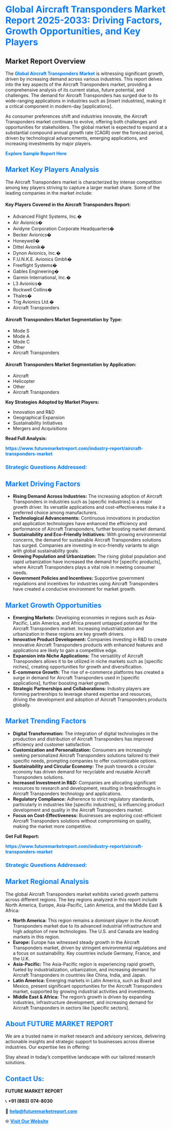 <h1 style="color: #007BFF;">Global Aircraft Transponders Market Report 2025-2033: Driving Factors, Growth Opportunities, and Key Players</h1>

<section id="overview">
<h2>Market Report Overview</h2>
<p>The <a href="https://www.futuremarketreport.com/industry-report/aircraft-transponders-market" style="color: #007BFF; text-decoration: none;"><strong>Global Aircraft Transponders Market</strong></a> is witnessing significant growth, driven by increasing demand across various industries. This report delves into the key aspects of the Aircraft Transponders market, providing a comprehensive analysis of its current status, future potential, and challenges. The demand for Aircraft Transponders has surged due to its wide-ranging applications in industries such as [insert industries], making it a critical component in modern-day [applications].</p>
<p>As consumer preferences shift and industries innovate, the Aircraft Transponders market continues to evolve, offering both challenges and opportunities for stakeholders. The global market is expected to expand at a substantial compound annual growth rate (CAGR) over the forecast period, driven by technological advancements, emerging applications, and increasing investments by major players.</p>
</section>

<section id="overview">
<p><a href="https://www.futuremarketreport.com/request-sample/reportId=106620" style="color: #007BFF; text-decoration: none;"><strong>Explore Sample Report Here</strong></a></p>
</section>

<section id="key-players">
<h2 style="color: #007BFF;">Market Key Players Analysis</h2>
<p>The Aircraft Transponders market is characterized by intense competition among key players striving to capture a larger market share. Some of the leading companies in the market include:</p>
<h4>Key Players Covered in the Aircraft Transponders Report:</h4>
<ul><li>Advanced Flight Systems, Inc.�</li><li>Air Avionics�</li><li>Avidyne Corporation Corporate Headquarters�</li><li>Becker Avionics�</li><li>Honeywell�</li><li>Dittel Avionik�</li><li>Dynon Avionics, Inc.�</li><li>F.U.N.K.E. Avionics Gmbh�</li><li>Freeflight Systems�</li><li>Gables Engineering�</li><li>Garmin International, Inc.�</li><li>L3 Avionics�</li><li>Rockwell Collins�</li><li>Thales�</li><li>Trig Avionics Ltd.�</li><li>Aircraft Transponders</li></ul>
<h4>Aircraft Transponders Market Segmentation by Type:</h4>
<ul><li>Mode S</li><li>Mode A</li><li>Mode C</li><li>Other</li><li>Aircraft Transponders</li></ul>

<h4>Aircraft Transponders Market Segmentation by Application:</h4>
<ul><li>Aircraft</li><li>Helicopter</li><li>Other</li><li>Aircraft Transponders</li></ul>
<p><strong>Key Strategies Adopted by Market Players:</strong></p>
<ul>
<li>Innovation and R&D</li>
<li>Geographical Expansion</li>
<li>Sustainability Initiatives</li>
<li>Mergers and Acquisitions</li>
</ul>
</section>

<section>
<p><strong>Read Full Analysis: </strong></p><a href="https://www.futuremarketreport.com/industry-report/aircraft-transponders-market" style="color: #007BFF; text-decoration: none;"><strong>https://www.futuremarketreport.com/industry-report/aircraft-transponders-market</strong></a>
<h3 style="color: #007BFF;">Strategic Questions Addressed:</h3>
</section>

<section id="driving-factors">
<h2 style="color: #007BFF;">Market Driving Factors</h2>
<ul>
<li><strong>Rising Demand Across Industries:</strong> The increasing adoption of Aircraft Transponders in industries such as [specific industries] is a major growth driver. Its versatile applications and cost-effectiveness make it a preferred choice among manufacturers.</li>
<li><strong>Technological Advancements:</strong> Continuous innovations in production and application technologies have enhanced the efficiency and performance of Aircraft Transponders, further boosting market demand.</li>
<li><strong>Sustainability and Eco-Friendly Initiatives:</strong> With growing environmental concerns, the demand for sustainable Aircraft Transponders solutions has surged. Companies are investing in eco-friendly variants to align with global sustainability goals.</li>
<li><strong>Growing Population and Urbanization:</strong> The rising global population and rapid urbanization have increased the demand for [specific products], where Aircraft Transponders plays a vital role in meeting consumer needs.</li>
<li><strong>Government Policies and Incentives:</strong> Supportive government regulations and incentives for industries using Aircraft Transponders have created a conducive environment for market growth.</li>
</ul>
</section>

<section id="growth-opportunities">
<h2 style="color: #007BFF;">Market Growth Opportunities</h2>
<ul>
<li><strong>Emerging Markets:</strong> Developing economies in regions such as Asia-Pacific, Latin America, and Africa present untapped potential for the Aircraft Transponders market. Increasing industrialization and urbanization in these regions are key growth drivers.</li>
<li><strong>Innovative Product Development:</strong> Companies investing in R&D to create innovative Aircraft Transponders products with enhanced features and applications are likely to gain a competitive edge.</li>
<li><strong>Expansion into Niche Applications:</strong> The versatility of Aircraft Transponders allows it to be utilized in niche markets such as [specific niches], creating opportunities for growth and diversification.</li>
<li><strong>E-commerce Growth:</strong> The rise of e-commerce platforms has created a surge in demand for Aircraft Transponders used in [specific applications], further boosting market growth.</li>
<li><strong>Strategic Partnerships and Collaborations:</strong> Industry players are forming partnerships to leverage shared expertise and resources, driving the development and adoption of Aircraft Transponders products globally.</li>
</ul>
</section>

<section id="trending-factors">
<h2 style="color: #007BFF;">Market Trending Factors</h2>
<ul>
<li><strong>Digital Transformation:</strong> The integration of digital technologies in the production and distribution of Aircraft Transponders has improved efficiency and customer satisfaction.</li>
<li><strong>Customization and Personalization:</strong> Consumers are increasingly seeking personalized Aircraft Transponders solutions tailored to their specific needs, prompting companies to offer customizable options.</li>
<li><strong>Sustainability and Circular Economy:</strong> The push towards a circular economy has driven demand for recyclable and reusable Aircraft Transponders solutions.</li>
<li><strong>Increased Investment in R&D:</strong> Companies are allocating significant resources to research and development, resulting in breakthroughs in Aircraft Transponders technology and applications.</li>
<li><strong>Regulatory Compliance:</strong> Adherence to strict regulatory standards, particularly in industries like [specific industries], is influencing product development and quality in the Aircraft Transponders market.</li>
<li><strong>Focus on Cost-Effectiveness:</strong> Businesses are exploring cost-efficient Aircraft Transponders solutions without compromising on quality, making the market more competitive.</li>
</ul>
</section>

<section>
<p><strong>Get Full Report: </strong></p><a href="https://www.futuremarketreport.com/industry-report/aircraft-transponders-market" style="color: #007BFF; text-decoration: none;"><strong>https://www.futuremarketreport.com/industry-report/aircraft-transponders-market</strong></a>
<h3 style="color: #007BFF;">Strategic Questions Addressed:</h3>
</section>


<section id="regional-analysis">
<h2 style="color: #007BFF;">Market Regional Analysis</h2>
<p>The global Aircraft Transponders market exhibits varied growth patterns across different regions. The key regions analyzed in this report include North America, Europe, Asia-Pacific, Latin America, and the Middle East & Africa:</p>
<ul>
<li><strong>North America:</strong> This region remains a dominant player in the Aircraft Transponders market due to its advanced industrial infrastructure and high adoption of new technologies. The U.S. and Canada are leading markets in this region.</li>
<li><strong>Europe:</strong> Europe has witnessed steady growth in the Aircraft Transponders market, driven by stringent environmental regulations and a focus on sustainability. Key countries include Germany, France, and the U.K.</li>
<li><strong>Asia-Pacific:</strong> The Asia-Pacific region is experiencing rapid growth, fueled by industrialization, urbanization, and increasing demand for Aircraft Transponders in countries like China, India, and Japan.</li>
<li><strong>Latin America:</strong> Emerging markets in Latin America, such as Brazil and Mexico, present significant opportunities for the Aircraft Transponders market, supported by growing industrial activities and investments.</li>
<li><strong>Middle East & Africa:</strong> The region’s growth is driven by expanding industries, infrastructure development, and increasing demand for Aircraft Transponders in sectors like [specific sectors].</li>
</ul>
</section>

<footer>
<h2 style="color: #007BFF;">About FUTURE MARKET REPORT</h2>
<p>We are a trusted name in market research and advisory services, delivering actionable insights and strategic support to businesses across diverse industries. Our expertise lies in offering:</p>

<p>Stay ahead in today’s competitive landscape with our tailored research solutions.</p>

<h2 style="color: #007BFF;">Contact Us:</h2>
<p><strong>FUTURE MARKET REPORT</strong></p>
<p>📞 <strong>+91 (883) 074-8030</strong></p>
<p>📧 <strong><a href="mailto:help@futuremarketreport.com" style="color: #007BFF;">help@futuremarketreport.com</a></strong></p>
<p>🌐 <strong><a href="https://www.futuremarketreport.com/" style="color: #007BFF;">Visit Our Website</a></strong></p>
</footer>